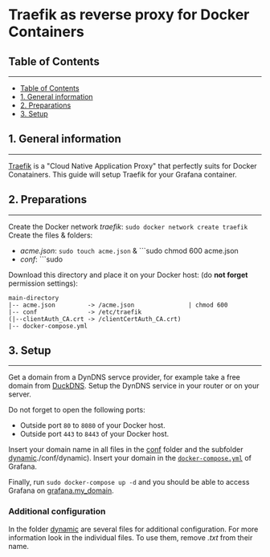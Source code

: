 # Traefik as reverse proxy for Docker Containers

## Table of Contents
***
* [Table of Contents](#table-of-contents)
* [1. General information](#1-general-information)
* [2. Preparations](#2-preparations)
* [3. Setup](#3-setup)


## 1. General information
***
[Traefik](https://traefik.io/traefik/) is a "Cloud Native Application Proxy" that perfectly suits for Docker Conatainers. 
This guide will setup Traefik for your Grafana container.

## 2. Preparations
***
Create the Docker network _traefik_: ```sudo docker network create traefik```
Create the files & folders:
  * _acme.json_: ```sudo touch acme.json``` & ```sudo chmod 600 acme.json
  * _conf_: ```sudo
  
Download this directory and place it on your Docker host: 
(do __not forget__ permission settings):
```
main-directory
|-- acme.json         -> /acme.json               | chmod 600
|-- conf              -> /etc/traefik
(|--clientAuth_CA.crt -> /clientCertAuth_CA.crt)
|-- docker-compose.yml
```

## 3. Setup
***
Get a domain from a DynDNS servce provider, for example take a free domain from [DuckDNS](https://duckdns.org).
Setup the DynDNS service in your router or on your server.

Do not forget to open the following ports:
* Outside port ```80``` to ```8080``` of your Docker host.
* Outside port ```443``` to ```8443``` of your Docker host.

Insert your domain name in all files in the [conf](./conf) folder and the subfolder [dynamic]()./conf/dynamic).
Insert your domain in the [```docker-compose.yml```](/_openhab/influxdb_grafana/docker-compose.yml) of Grafana.

Finally, run ```sudo docker-compose up -d``` and you should be able to access Grafana on [grafana.my_domain](https://grafana.my_domain).

### Additional configuration
In the folder [dynamic](./conf/dynamic) are several files for additional configuration.
For more information look in the individual files.
To use them, remove _.txt_ from their name.